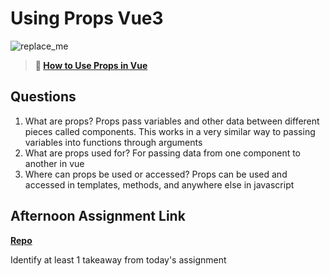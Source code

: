 # Using Props Vue3

![replace_me](https://codeworks.blob.core.windows.net/public/assets/img/illustrations/placeholder.svg)

> **📖 [How to Use Props in Vue](https://codeworksacademy.com/fs-student-guide/resources/wk6/02-Props)**

## Questions

1. What are props?
Props pass variables and other data between different pieces called components. This works in a very similar way to passing variables into functions through arguments
2. What are props used for?
For passing data from one component to another in vue
3. Where can props be used or accessed?
Props can be used and accessed in templates, methods, and anywhere else in javascript
## Afternoon Assignment Link

**[Repo](https://github.com/big-daddy-dom/startingvue)**

Identify at least 1 takeaway from today's assignment
